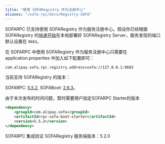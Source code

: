 ```yaml
---
title: "使用 SOFARegistry 作为注册中心"
aliases: "/sofa-rpc/docs/Registry-SOFA"
---
```


SOFARPC 已支持使用 SOFARegistry 作为服务注册中心。假设你已经根据 SOFARegistry 的[快速开始](../../sofa-registry/server-quick-start)在本地部署好 SOFARegistry Server，服务发现的端口默认设置在 `9603`。

在 SOFARPC 中使用 SOFARegistry 作为服务注册中心只需要在 application.properties 中加入如下配置即可：

```xml
com.alipay.sofa.rpc.registry.address=sofa://127.0.0.1:9603
```

当前支持 SOFARegistry 的版本：

SOFARPC: [5.5.2](https://github.com/sofastack/sofa-rpc/releases), SOFABoot: [2.6.3](https://github.com/sofastack/sofa-boot/releases/)。

由于本次发布的时间问题，暂时需要用户指定SOFARPC Starter的版本

```xml
<dependency>
    <groupId>com.alipay.sofa</groupId>
    <artifactId>rpc-sofa-boot-starter</artifactId>
    <version>5.5.2</version>
</dependency>
```


SOFARPC 集成验证 SOFARegistry 服务端版本：5.2.0
